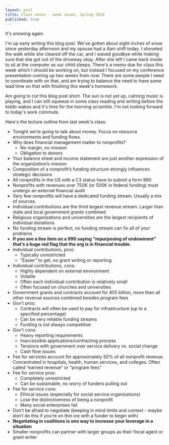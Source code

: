 ```yaml
---
layout: post
title: Class notes - week seven, Spring 2018
published: true
---
```


It's snowing again.

I'm up early writing this blog post. We've gotten about eight inches of snow since yesterday afternoon and my spouse had a 4am shift today. I shoveled the walk while she cleared off the car, and I waved goodbye while making sure that she got out of the driveway okay. After she left I came back inside to sit at the computer as our child sleeps. There's a memo due for class this week which I should be working on, but instead I focused on my conference presentation coming up two weeks from now. There are some people I need to coordinate with on that, and am trying to balance the need to have some lead time on that with finishing this week's homework.

Am going to cut this blog post short. The sun is not yet up, calming music is playing, and I can still squeeze in some class reading and writing before the kiddo wakes and it's time for the morning scramble. I'm not looking forward to today's work commute.

Here's the lecture outline from last week's class:

* Tonight we’re going to talk about money. Focus on resource environments and funding flows.
* Why does financial management matter to nonprofits?
  * No margin, no mission
  * Obligation to donors
* Your balance sheet and income statement are just another expression of the organization’s mission
* Composition of a nonprofit’s funding structure strongly influences strategic decisions
* All nonprofits in the US with a C3 status have to submit a form 990
* Nonprofits with revenues over 750K (or 500K in federal funding) must undergo an external financial audit
* Very few nonprofits will have a dedicated funding stream. Usually a mix of sources.
* Individual contributions are the third largest revenue stream. Larger than state and local government grants combined
* Religious organizations and universities are the largest recipients of individual donations
* No funding stream is perfect, no funding stream can fix all of your problems
* **If you see a line item on a 990 saying “repurposing of endowment” that’s a huge red flag that the org is in financial trouble.**
* Individual contributions, pros:
  * Typically unrestricted
  * “Easier” to get, no grant writing or reporting
* Individual contributions, cons:
  * Highly dependent on external environment
  * Volatile
  * Often each individual contribution is relatively small
  * Often focused on churches and universities
* Government grants and contracts account for 455 billion, more than all other revenue sources combined besides program fees
* Gov’t pros:
  * Contracts will often be used to pay for infrastructure (up to a specified percentage)
  * Can be very reliable funding streams
  * Funding is not always competitive
* Gov’t cons:
  * Heavy reporting requirements
  * Inaccessible applications/contracting process
  * Tensions with government over service delivery vs. social change
  * Cash flow issues
* Fee for services account for approximately 50% of all nonprofit revenue. Concentrated in hospitals, health, human services, and colleges. Often called “earned revenue” or “program fees”
* Fee for service pros:
  * Completely unrestricted
  * Can be sustainable, no worry of funders pulling out
* Fee for service cons:
  * Ethical issues (especially for social service organizations)
  * Lose the distinctiveness of being a nonprofit
  * Many social enterprises fail
* Don’t be afraid to negotiate (keeping in mind limits and context - maybe don’t do this if you’re on thin ice with a funder to begin with)
* **Negotiating in coalitions is one way to increase your leverage in a situation**
* Smaller nonprofits can partner with larger groups as their fiscal agent or grant writer
